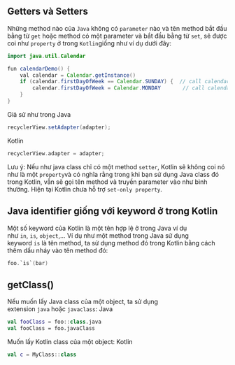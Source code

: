 Getters và Setters
------------------

Những method nào của `Java` không có `parameter` nào và tên method bắt đầu bằng từ `get` hoặc method có một parameter và bắt đầu bằng từ `set`, sẽ được coi như `property` ở trong `Kotlin`giống như ví dụ dưới đây:

```java
import java.util.Calendar

fun calendarDemo() {
    val calendar = Calendar.getInstance()
    if (calendar.firstDayOfWeek == Calendar.SUNDAY) {  // call calendar.getFirstDayOfWeek()
        calendar.firstDayOfWeek = Calendar.MONDAY       // call calendar.setFirstDayOfWeek()
    }
}

```

Giả sử như trong Java

```java
recyclerView.setAdapter(adapter);

```

Kotlin

```kotlin
recyclerView.adapter = adapter;

```

Lưu ý: Nếu như java class chỉ có một method `setter`, Kotlin sẽ không coi nó như là một `property`và có nghĩa rằng trong khi bạn sử dụng Java class đó trong Kotlin, vẫn sẽ gọi tên method và truyền parameter vào như bình thường. Hiện tại Kotlin chưa hỗ trợ `set-only property`.

Java identifier giống với keyword ở trong Kotlin
----------------------------------------------------------------------------------------------------------------------------------------------------------------------------------------------------------------

Một số keyword của Kotlin là một tên hợp lệ ở trong Java ví dụ như `in`, `is`, `object`,... Ví dụ như một method trong Java sử dụng keyword `is` là tên method, ta sử dụng method đó trong Kotlin bằng cách thêm dấu nháy vào tên method đó:

```kotlin
foo.`is`(bar)

```

getClass()
----------------------------------------------------------------------------------------------------------

Nếu muốn lấy Java class của một object, ta sử dụng extension `java` hoặc `javaclass`: Java

```kotlin
val fooClass = foo::class.java
val fooClass = foo.javaClass

```

Muốn lấy Kotlin class của một object: Kotlin

```kotlin
val c = MyClass::class
```